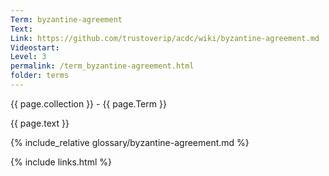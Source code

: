 ```yaml
---
Term: byzantine-agreement
Text: 
Link: https://github.com/trustoverip/acdc/wiki/byzantine-agreement.md
Videostart: 
Level: 3
permalink: /term_byzantine-agreement.html
folder: terms
---
```


{{ page.collection }} - {{ page.Term }}

   {{ page.text }}

{% include_relative glossary/byzantine-agreement.md %}

 {% include links.html %} 
